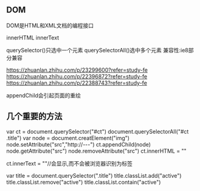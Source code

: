 ## DOM
DOM是HTML和XML文档的编程接口

innerHTML 
innerText

querySelector()只选中一个元素
querySelectorAll()选中多个元素
兼容性:ie8部分兼容

https://zhuanlan.zhihu.com/p/23299600?refer=study-fe
https://zhuanlan.zhihu.com/p/22396872?refer=study-fe
https://zhuanlan.zhihu.com/p/22388743?refer=study-fe

appendChild会引起页面的重绘

## 几个重要的方法
var ct = document.querySelector("#ct")
document.querySelectorAll("#ct .title")
var node = document.creatElement("img")
node.setAttribute("src","http://---")
ct.appendChild(node)
node.getAttribute("src")
node.removeAttribute("src")
ct.innerHTML = ""

ct.innerText = "<img >"//会显示<img >,而不会被浏览器识别为标签

var title = document.querySelector(".title")
title.classList.add("active")
title.classList.remove("active")
title.classList.contain("active")

